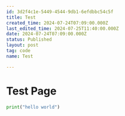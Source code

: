 ```yaml
---
id: 3d2f4c1e-5449-4544-9db1-6efdbbc54c5f
title: Test
created_time: 2024-07-24T07:09:00.000Z
last_edited_time: 2024-07-25T11:40:00.000Z
date: 2024-07-24T07:09:00.000Z
status: Published
layout: post
tag: code
name: Test

---
```


# Test Page

```python
print("hello world")
```
